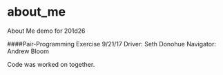 # about_me
About Me demo for 201d26

####Pair-Programming Exercise 9/21/17
Driver: Seth Donohue
Navigator: Andrew Bloom

Code was worked on together.
